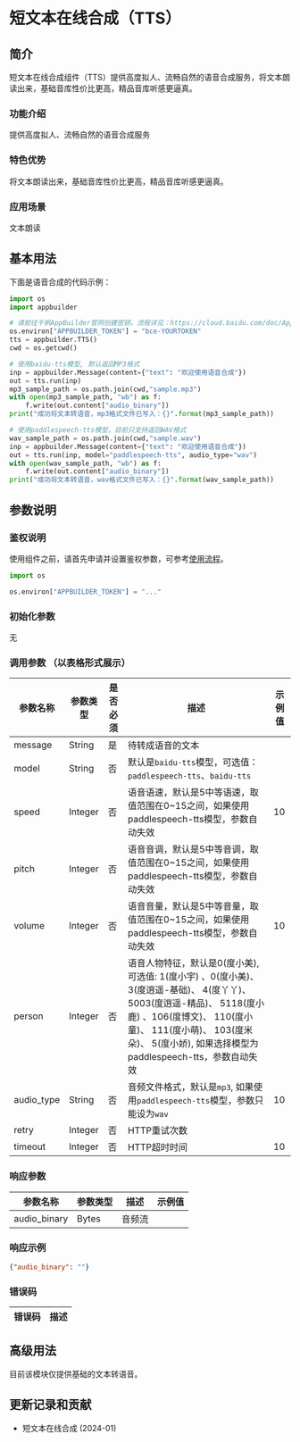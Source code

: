 # 短文本在线合成（TTS）

## 简介
短文本在线合成组件（TTS）提供高度拟人、流畅自然的语音合成服务，将文本朗读出来，基础音库性价比更高，精品音库听感更逼真。

### 功能介绍
提供高度拟人、流畅自然的语音合成服务

### 特色优势
将文本朗读出来，基础音库性价比更高，精品音库听感更逼真。

### 应用场景
文本朗读


## 基本用法

下面是语音合成的代码示例：
```python
import os
import appbuilder

# 请前往千帆AppBuilder官网创建密钥，流程详见：https://cloud.baidu.com/doc/AppBuilder/s/Olq6grrt6#1%E3%80%81%E5%88%9B%E5%BB%BA%E5%AF%86%E9%92%A5
os.environ["APPBUILDER_TOKEN"] = "bce-YOURTOKEN"
tts = appbuilder.TTS()
cwd = os.getcwd()

# 使用baidu-tts模型, 默认返回MP3格式
inp = appbuilder.Message(content={"text": "欢迎使用语音合成"})
out = tts.run(inp)
mp3_sample_path = os.path.join(cwd,"sample.mp3")
with open(mp3_sample_path, "wb") as f:
    f.write(out.content["audio_binary"])
print("成功将文本转语音，mp3格式文件已写入：{}".format(mp3_sample_path))

# 使用paddlespeech-tts模型，目前只支持返回WAV格式
wav_sample_path = os.path.join(cwd,"sample.wav")
inp = appbuilder.Message(content={"text": "欢迎使用语音合成"})
out = tts.run(inp, model="paddlespeech-tts", audio_type="wav")
with open(wav_sample_path, "wb") as f:
    f.write(out.content["audio_binary"])
print("成功将文本转语音，wav格式文件已写入：{}".format(wav_sample_path))
```


## 参数说明

### 鉴权说明
使用组件之前，请首先申请并设置鉴权参数，可参考[使用流程](https://cloud.baidu.com/doc/AppBuilder/s/Olq6grrt6#1%E3%80%81%E5%88%9B%E5%BB%BA%E5%AF%86%E9%92%A5)。
```python
import os 

os.environ["APPBUILDER_TOKEN"] = "..."
```

### 初始化参数

无

### 调用参数 （以表格形式展示）
| 参数名称    | 参数类型    | 是否必须 | 描述                                                      | 示例值 |
|---------|---------|------|---------------------------------------------------------|----|
| message   | String  | 是    | 待转成语音的文本                        |    |
| model   | String  | 否    | 默认是`baidu-tts`模型，可选值：`paddlespeech-tts`、`baidu-tts` |    |
| speed | Integer | 否    | 语音语速，默认是5中等语速，取值范围在0~15之间，如果使用paddlespeech-tts模型，参数自动失效 | 10 |
| pitch   | Integer | 否    | 语音音调，默认是5中等音调，取值范围在0~15之间，如果使用paddlespeech-tts模型，参数自动失效 |    |
| volume | Integer | 否    | 语音音量，默认是5中等音量，取值范围在0~15之间，如果使用paddlespeech-tts模型，参数自动失效| 10 |
| person   | Integer | 否    | 语音人物特征，默认是0(度小美),可选值: 1(度小宇) 、0(度小美)、 3(度逍遥-基础)、  4(度丫丫)、 5003(度逍遥-精品)、  5118(度小鹿) 、106(度博文)、 110(度小童)、 111(度小萌)、 103(度米朵)、 5(度小娇), 如果选择模型为paddlespeech-tts，参数自动失效                                                |    |
| audio_type | String  | 否    | 音频文件格式，默认是`mp3`, 如果使用`paddlespeech-tts`模型，参数只能设为`wav`                                                | 10 |
| retry   | Integer | 否    | HTTP重试次数                                                |    |
| timeout | Integer | 否    | HTTP超时时间                                                | 10 |

### 响应参数
| 参数名称     | 参数类型  | 描述  | 示例值 |
|----------|-------|-----|-|
| audio_binary | Bytes | 音频流 | |
### 响应示例
```json
{"audio_binary": ""}
```


### 错误码
|错误码|描述|
|------|---|

## 高级用法
目前该模块仅提供基础的文本转语音。


## 更新记录和贡献
* 短文本在线合成 (2024-01)

